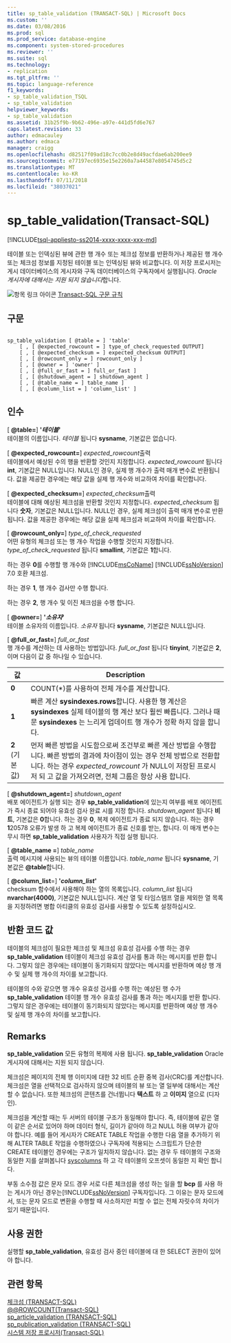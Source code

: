 ```yaml
---
title: sp_table_validation (TRANSACT-SQL) | Microsoft Docs
ms.custom: ''
ms.date: 03/08/2016
ms.prod: sql
ms.prod_service: database-engine
ms.component: system-stored-procedures
ms.reviewer: ''
ms.suite: sql
ms.technology:
- replication
ms.tgt_pltfrm: ''
ms.topic: language-reference
f1_keywords:
- sp_table_validation_TSQL
- sp_table_validation
helpviewer_keywords:
- sp_table_validation
ms.assetid: 31b25f9b-9b62-496e-a97e-441d5fd6e767
caps.latest.revision: 33
author: edmacauley
ms.author: edmaca
manager: craigg
ms.openlocfilehash: d82517f09ad18c7cc0b2e8d49acfdae6ab200ee9
ms.sourcegitcommit: e77197ec6935e15e2260a7a44587e8054745d5c2
ms.translationtype: MT
ms.contentlocale: ko-KR
ms.lasthandoff: 07/11/2018
ms.locfileid: "38037021"
---
```

# <a name="sptablevalidation-transact-sql"></a>sp_table_validation(Transact-SQL)
[!INCLUDE[tsql-appliesto-ss2014-xxxx-xxxx-xxx-md](../../includes/tsql-appliesto-ss2014-xxxx-xxxx-xxx-md.md)]

  테이블 또는 인덱싱된 뷰에 관한 행 개수 또는 체크섬 정보를 반환하거나 제공된 행 개수 또는 체크섬 정보를 지정된 테이블 또는 인덱싱된 뷰와 비교합니다. 이 저장 프로시저는 게시 데이터베이스의 게시자와 구독 데이터베이스의 구독자에서 실행됩니다. *Oracle 게시자에 대해서는 지원 되지 않습니다*합니다.  
  
 ![항목 링크 아이콘](../../database-engine/configure-windows/media/topic-link.gif "항목 링크 아이콘") [Transact-SQL 구문 규칙](../../t-sql/language-elements/transact-sql-syntax-conventions-transact-sql.md)  
  
## <a name="syntax"></a>구문  
  
```  
  
sp_table_validation [ @table = ] 'table'  
    [ , [ @expected_rowcount = ] type_of_check_requested OUTPUT]  
    [ , [ @expected_checksum = ] expected_checksum OUTPUT]  
    [ , [ @rowcount_only = ] rowcount_only ]  
    [ , [ @owner = ] 'owner' ]  
    [ , [ @full_or_fast = ] full_or_fast ]  
    [ , [ @shutdown_agent = ] shutdown_agent ]  
    [ , [ @table_name = ] table_name ]  
    [ , [ @column_list = ] 'column_list' ]  
```  
  
## <a name="arguments"></a>인수  
 [  **@table=**] **'***테이블***'**  
 테이블의 이름입니다. *테이블* 됩니다 **sysname**, 기본값은 없습니다.  
  
 [  **@expected_rowcount=**] *expected_rowcount*출력  
 테이블에서 예상된 수의 행을 반환할 것인지 지정합니다. *expected_rowcount* 됩니다 **int**, 기본값은 NULL입니다. NULL인 경우, 실제 행 개수가 출력 매개 변수로 반환됩니다. 값을 제공한 경우에는 해당 값을 실제 행 개수와 비교하여 차이를 확인합니다.  
  
 [  **@expected_checksum=**] *expected_checksum*출력  
 테이블에 대해 예상된 체크섬을 반환할 것인지 지정합니다. *expected_checksum* 됩니다 **숫자**, 기본값은 NULL입니다. NULL인 경우, 실제 체크섬이 출력 매개 변수로 반환됩니다. 값을 제공한 경우에는 해당 값을 실제 체크섬과 비교하여 차이를 확인합니다.  
  
 [  **@rowcount_only=**] *type_of_check_requested*  
 어떤 유형의 체크섬 또는 행 개수 작업을 수행할 것인지 지정합니다. *type_of_check_requested* 됩니다 **smallint**, 기본값은 **1**합니다.  
  
 하는 경우 **0**를 수행할 행 개수와 [!INCLUDE[msCoName](../../includes/msconame-md.md)] [!INCLUDE[ssNoVersion](../../includes/ssnoversion-md.md)] 7.0 호환 체크섬.  
  
 하는 경우 **1**, 행 개수 검사만 수행 합니다.  
  
 하는 경우 **2**, 행 개수 및 이진 체크섬을 수행 합니다.  
  
 [  **@owner=**] **'***소유자***'**  
 테이블 소유자의 이름입니다. *소유자* 됩니다 **sysname**, 기본값은 NULL입니다.  
  
 [  **@full_or_fast=**] *full_or_fast*  
 행 개수를 계산하는 데 사용하는 방법입니다. *full_or_fast* 됩니다 **tinyint**, 기본값은 **2**, 이며 다음이 값 중 하나일 수 있습니다.  
  
|값|Description|  
|-----------|-----------------|  
|**0**|COUNT(*)를 사용하여 전체 개수를 계산합니다.|  
|**1**|빠른 계산 **sysindexes.rows**합니다. 사용한 행 계산은 **sysindexes** 실제 테이블의 행 계산 보다 훨씬 빠릅니다. 그러나 때문 **sysindexes** 는 느리게 업데이트 행 개수가 정확 하지 않을 합니다.|  
|**2** (기본값)|먼저 빠른 방법을 시도함으로써 조건부로 빠른 계산 방법을 수행합니다. 빠른 방법의 결과에 차이점이 있는 경우 전체 방법으로 전환합니다. 하는 경우 *expected_rowcount* 가 NULL이 저장된 프로시저 되 고 값을 가져오려면, 전체 그룹은 항상 사용 합니다.|  
  
 [  **@shutdown_agent=**] *shutdown_agent*  
 배포 에이전트가 실행 되는 경우 **sp_table_validation**에 있는지 여부를 배포 에이전트가 즉시 종료 되어야 유효성 검사 완료 시를 지정 합니다. *shutdown_agent* 됩니다 **비트**, 기본값은 **0**합니다. 하는 경우 **0**, 복제 에이전트가 종료 되지 않습니다. 하는 경우 **1**20578 오류가 발생 하 고 복제 에이전트가 종료 신호를 받는, 합니다. 이 매개 변수는 무시 하면 **sp_table_validation** 사용자가 직접 실행 됩니다.  
  
 [  **@table_name =**] *table_name*  
 출력 메시지에 사용되는 뷰의 테이블 이름입니다. *table_name* 됩니다 **sysname**, 기본값은 **@table**합니다.  
  
 [ **@column_list**=] **'***column_list***'**  
 checksum 함수에서 사용해야 하는 열의 목록입니다. *column_list* 됩니다 **nvarchar(4000)**, 기본값은 NULL입니다. 계산 열 및 타임스탬프 열을 제외한 열 목록을 지정하려면 병합 아티클의 유효성 검사를 사용할 수 있도록 설정하십시오.  
  
## <a name="return-code-values"></a>반환 코드 값  
 테이블의 체크섬이 필요한 체크섬 및 체크섬 유효성 검사를 수행 하는 경우 **sp_table_validation** 테이블이 체크섬 유효성 검사를 통과 하는 메시지를 반환 합니다. 그렇지 않은 경우에는 테이블이 동기화되지 않았다는 메시지를 반환하며 예상 행 개수 및 실제 행 개수의 차이를 보고합니다.  
  
 테이블의 수와 같으면 행 개수 유효성 검사를 수행 하는 예상된 행 수가 **sp_table_validation** 테이블 행 개수 유효성 검사를 통과 하는 메시지를 반환 합니다. 그렇지 않은 경우에는 테이블이 동기화되지 않았다는 메시지를 반환하며 예상 행 개수 및 실제 행 개수의 차이를 보고합니다.  
  
## <a name="remarks"></a>Remarks  
 **sp_table_validation** 모든 유형의 복제에 사용 됩니다. **sp_table_validation** Oracle 게시자에 대해서는 지원 되지 않습니다.  
  
 체크섬은 페이지의 전체 행 이미지에 대한 32 비트 순환 중복 검사(CRC)를 계산합니다. 체크섬은 열을 선택적으로 검사하지 않으며 테이블의 뷰 또는 열 일부에 대해서는 계산할 수 없습니다. 또한 체크섬의 콘텐츠를 건너뜁니다 **텍스트** 하 고 **이미지** 열으로 (디자인).  
  
 체크섬을 계산할 때는 두 서버의 테이블 구조가 동일해야 합니다. 즉, 테이블에 같은 열이 같은 순서로 있어야 하며 데이터 형식, 길이가 같아야 하고 NULL 허용 여부가 같아야 합니다. 예를 들어 게시자가 CREATE TABLE 작업을 수행한 다음 열을 추가하기 위해 ALTER TABLE 작업을 수행하였으나 구독자에 적용되는 스크립트가 단순한 CREATE 테이블인 경우에는 구조가 일치하지 않습니다. 없는 경우 두 테이블의 구조와 동일한 지를 살펴봅니다 [syscolumns](../../relational-databases/system-compatibility-views/sys-syscolumns-transact-sql.md) 하 고 각 테이블의 오프셋이 동일한 지 확인 합니다.  
  
 부동 소수점 값은 문자 모드 경우 서로 다른 체크섬을 생성 하는 일을 할 **bcp** 를 사용 하는 게시가 아닌 경우는[!INCLUDE[ssNoVersion](../../includes/ssnoversion-md.md)] 구독자입니다. 그 이유는 문자 모드에서, 또는 문자 모드로 변환을 수행할 때 사소하지만 피할 수 없는 전체 자릿수의 차이가 있기 때문입니다.  
  
## <a name="permissions"></a>사용 권한  
 실행할 **sp_table_validation**, 유효성 검사 중인 테이블에 대 한 SELECT 권한이 있어야 합니다.  
  
## <a name="see-also"></a>관련 항목  
 [체크섬 &#40;TRANSACT-SQL&#41;](../../t-sql/functions/checksum-transact-sql.md)   
 [@@ROWCOUNT&#40;Transact-SQL&#41;](../../t-sql/functions/rowcount-transact-sql.md)   
 [sp_article_validation &#40;TRANSACT-SQL&#41;](../../relational-databases/system-stored-procedures/sp-article-validation-transact-sql.md)   
 [sp_publication_validation &#40;TRANSACT-SQL&#41;](../../relational-databases/system-stored-procedures/sp-publication-validation-transact-sql.md)   
 [시스템 저장 프로시저&#40;Transact-SQL&#41;](../../relational-databases/system-stored-procedures/system-stored-procedures-transact-sql.md)  
  
  
